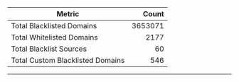 | Metric | Count |
|--------|------:|
| Total Blacklisted Domains | 3653071 |
| Total Whitelisted Domains | 2177 |
| Total Blacklist Sources | 60 |
| Total Custom Blacklisted Domains | 546 |
---
